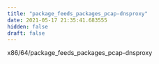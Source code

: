 ```yaml
---
title: "package_feeds_packages_pcap-dnsproxy"
date: 2021-05-17 21:35:41.683555
hidden: false
draft: false
---
```


x86/64/package_feeds_packages_pcap-dnsproxy

